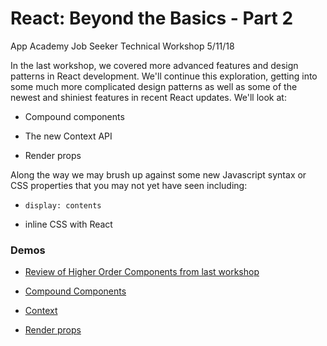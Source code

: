 # React: Beyond the Basics - Part 2

App Academy Job Seeker Technical Workshop 5/11/18

In the last workshop, we covered more advanced features and design patterns in React development. We'll continue this exploration, getting into some much more complicated design patterns as well as some of the newest and shiniest features in recent React updates. We'll look at:

* Compound components

* The new Context API

* Render props

Along the way we may brush up against some new Javascript syntax or CSS properties that you may not yet have seen including:

* `display: contents`

* inline CSS with React

### Demos

* [Review of Higher Order Components from last workshop](https://github.com/matthaws/react-workshop/tree/master/src/components/higherOrderComponents)

* [Compound Components](./src/components/compoundComponents/)

* [Context](./src/components/contextAPI/)

* [Render props](./src/components/renderProps/)
